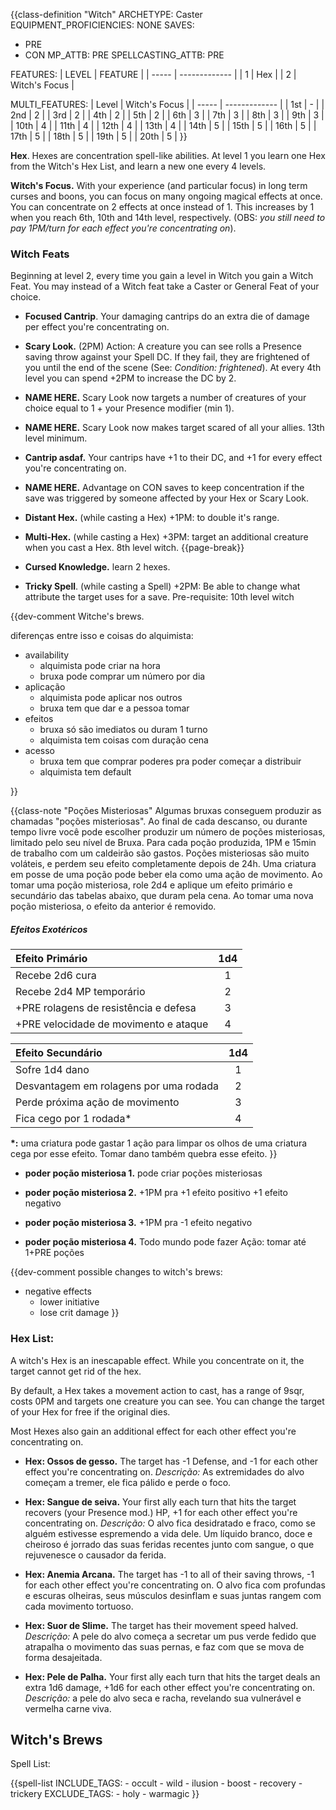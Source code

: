 {{class-definition "Witch"
ARCHETYPE: Caster
EQUIPMENT_PROFICIENCIES: NONE
SAVES:
- PRE
- CON
MP_ATTB: PRE
SPELLCASTING_ATTB: PRE

FEATURES:
| LEVEL | FEATURE       |
| ----- | ------------- |
| 1     | Hex           |
| 2     | Witch's Focus | 

MULTI_FEATURES:
| Level | Witch's Focus |
| ----- | ------------- |
| 1st   | -             |
| 2nd   | 2             |
| 3rd   | 2             |
| 4th   | 2             |
| 5th   | 2             |
| 6th   | 3             |
| 7th   | 3             |
| 8th   | 3             |
| 9th   | 3             |
| 10th  | 4             |
| 11th  | 4             |
| 12th  | 4             |
| 13th  | 4             |
| 14th  | 5             |
| 15th  | 5             |
| 16th  | 5             |
| 17th  | 5             |
| 18th  | 5             |
| 19th  | 5             |
| 20th  | 5             |
}}

**Hex**. Hexes are concentration spell-like abilities. At level 1 you learn one Hex from the Witch's Hex List, and learn a new one every 4 levels.

**Witch's Focus.** With your experience (and particular focus) in long term curses and boons, you can focus on many ongoing magical effects at once. You can concentrate on 2 effects at once instead of 1. This increases by 1 when you reach 6th, 10th and 14th level, respectively. (OBS: _you still need to pay 1PM/turn for each effect you're concentrating on_).

### Witch Feats

Beginning at level 2, every time you gain a level in Witch you gain a Witch Feat. You may instead of a Witch feat take a Caster or General Feat of your choice.

- **Focused Cantrip**. Your damaging cantrips do an extra die of damage per effect you're concentrating on.

- **Scary Look.** (2PM) Action: A creature you can see rolls a Presence saving throw against your Spell DC. If they fail, they are frightened of you until the end of the scene (See: _Condition: frightened_). At every 4th level you can spend +2PM to increase the DC by 2.

- **NAME HERE.** Scary Look now targets a number of creatures of your choice equal to 1 + your Presence modifier (min 1).

- **NAME HERE.** Scary Look now makes target scared of all your allies. 13th level minimum.

- **Cantrip asdaf.** Your cantrips have +1 to their DC, and +1 for every effect you're concentrating on.

- **NAME HERE.** Advantage on CON saves to keep concentration if the save was triggered by someone affected by your Hex or Scary Look.

- **Distant Hex.** (while casting a Hex) +1PM: to double it's range.

- **Multi-Hex.** (while casting a Hex) +3PM: target an additional creature when you cast a Hex. 8th level witch.
{{page-break}}
- **Cursed Knowledge.** learn 2 hexes.

- **Tricky Spell**. (while casting a Spell) +2PM: Be able to change what attribute the target uses for a save. Pre-requisite: 10th level witch

{{dev-comment
Witche's brews.

diferenças entre isso e coisas do alquimista:
- availability
	- alquimista pode criar na hora
	- bruxa pode comprar um número por dia
- aplicação
	- alquimista pode aplicar nos outros
	- bruxa tem que dar e a pessoa tomar
- efeitos
	- bruxa só são imediatos ou duram 1 turno
	- alquimista tem coisas com duração cena
- acesso
	- bruxa tem que comprar poderes pra poder começar a distribuir
	- alquimista tem default

}}

{{class-note "Poções Misteriosas"
Algumas bruxas conseguem produzir as chamadas "poções misteriosas". Ao final de cada descanso, ou durante tempo livre você pode escolher produzir um número de poções misteriosas, limitado pelo seu nível de Bruxa. Para cada poção produzida, 1PM e 15min de trabalho com um caldeirão são gastos. Poções misteriosas são muito voláteis, e perdem seu efeito completamente depois de 24h. Uma criatura em posse de uma poção pode beber ela como uma ação de movimento. Ao tomar uma poção misteriosa, role 2d4 e aplique um efeito primário e secundário das tabelas abaixo, que duram pela cena. Ao tomar uma nova poção misteriosa, o efeito da anterior é removido.

##### Efeitos Exotéricos

| Efeito Primário                       | 1d4 |
|:------------------------------------- |:---:|
| Recebe 2d6 cura                       |  1  |
| Recebe 2d4 MP temporário              |  2  |
| +PRE rolagens de resistência e defesa |  3  |
| +PRE velocidade de movimento e ataque |  4  |

| Efeito Secundário                      | 1d4 |
|:-------------------------------------- |:---:|
| Sofre 1d4 dano                         |  1  |
| Desvantagem em rolagens por uma rodada |  2  |
| Perde próxima ação de movimento        |  3  |
| Fica cego por 1 rodada\*               |  4  |

**\*:** uma criatura pode gastar 1 ação para limpar os olhos de uma criatura cega por esse efeito. Tomar dano também quebra esse efeito.
}}

- **poder poção misteriosa 1.** pode criar poções misteriosas

- **poder poção misteriosa 2.** +1PM pra +1 efeito positivo +1 efeito negativo

- **poder poção misteriosa 3.** +1PM pra -1 efeito negativo

- **poder poção misteriosa 4.** Todo mundo pode fazer Ação: tomar até 1+PRE poções

{{dev-comment
possible changes to witch's brews:
- negative effects
	- lower initiative
	- lose crit damage
}}

### Hex List:

A witch's Hex is an inescapable effect. While you concentrate on it, the target cannot get rid of the hex.

By default, a Hex takes a movement action to cast, has a range of 9sqr, costs 0PM and targets one creature you can see. You can change the target of your Hex for free if the original dies.

Most Hexes also gain an additional effect for each other effect you're concentrating on.

- **Hex: Ossos de gesso.** The target has -1 Defense, and -1 for each other effect you're concentrating on. *Descrição:* As extremidades do alvo começam a tremer, ele fica pálido e perde o foco.

- **Hex: Sangue de seiva.** Your first ally each turn that hits the target recovers (your Presence mod.) HP, +1 for each other effect you're concentrating on. *Descrição:* O alvo fica desidratado e fraco, como se alguém estivesse espremendo a vida dele. Um líquido branco, doce e cheiroso é jorrado das suas feridas recentes junto com sangue, o que rejuvenesce o causador da ferida.

- **Hex: Anemia Arcana.** The target has -1 to all of their saving throws, -1 for each other effect you're concentrating on. O alvo fica com profundas e escuras olheiras, seus músculos desinflam e suas juntas rangem com cada movimento tortuoso.

- **Hex: Suor de Slime.** The target has their movement speed halved. *Descrição:* A pele do alvo começa a secretar um pus verde fedido que atrapalha o movimento das suas pernas, e faz com que se mova de forma desajeitada.

- **Hex: Pele de Palha.** Your first ally each turn that hits the target deals an extra 1d6 damage, +1d6 for each other effect you're concentrating on. *Descrição:* a pele do alvo seca e racha, revelando sua vulnerável e vermelha carne viva.

## Witch's Brews

Spell List:

{{spell-list
INCLUDE_TAGS:
	- occult
	- wild
	- ilusion
	- boost
	- recovery
	- trickery
EXCLUDE_TAGS:
	- holy
	- warmagic
}}

